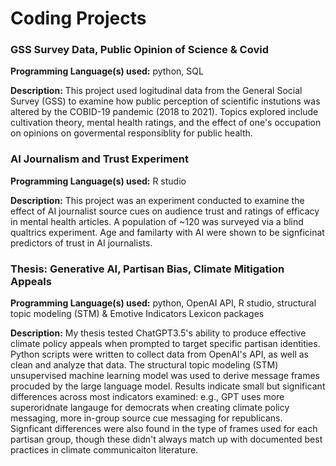 # Coding Projects
### GSS Survey Data, Public Opinion of Science & Covid
**Programming Language(s) used:** python, SQL

**Description:** This project used logitudinal data from the General Social Survey (GSS) to examine how public perception of scientific instutions was altered by the COBID-19 pandemic (2018 to 2021). Topics explored include cultivation theory, mental health ratings, and the effect of one's occupation on opinions on govermental responsiblity for public health.

### AI Journalism and Trust Experiment 
**Programming Language(s) used:** R studio

**Description:** This project was an experiment conducted to examine the effect of AI journalist source cues on audience trust and ratings of efficacy in mental health articles. A population of ~120 was surveyed via a blind qualtrics experiment. Age and familarty with AI were shown to be signficinat predictors of trust in AI journalists.

### Thesis: Generative AI, Partisan Bias, Climate Mitigation Appeals
**Programming Language(s) used:** python, OpenAI API, R studio, structural topic modeling (STM) & Emotive Indicators Lexicon packages

**Description:** My thesis tested ChatGPT3.5's ability to produce effective climate policy appeals when prompted to target specific partisan identities. Python scripts were written to collect data from OpenAI's API, as well as clean and analyze that data. The structural topic modeling (STM) unsupervised machine learning model was used to derive message frames procuded by the large language model. Results indicate small but significant differences across most indicators examined: e.g., GPT uses more superoridnate langauge for democrats when creating climate policy messaging, more in-group source cue messaging for republicans. Signficant differences were also found in the type of frames used for each partisan group, though these didn't always match up with documented best practices in climate communicaiton literature.
